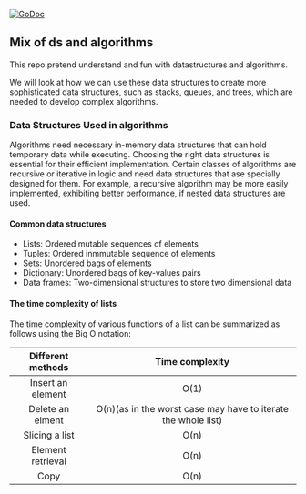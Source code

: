 [![GoDoc](https://godoc.org/github.com/emirpasic/gods?status.svg)](https://godoc.org/github.com/emirpasic/gods)

## Mix of ds and algorithms 
This repo pretend understand and fun with datastructures and algorithms.

We will look at how we can use these data structures to create more sophisticated data structures, such as stacks, queues,
and trees, which are needed to develop complex algorithms.

### Data Structures Used in algorithms
Algorithms need necessary in-memory data structures that can hold temporary data while executing. Choosing the right data
structures is essential for their efficient implementation. Certain classes of algorithms are recursive or iterative in logic and need data structures that ase specially designed for them.
For example, a recursive algorithm may be more easily implemented, exhibiting better performance, if nested data structures are used. 

#### Common data structures
  * Lists: Ordered mutable sequences of elements 
  * Tuples: Ordered inmmutable sequence of elements 
  * Sets: Unordered bags of elements 
  * Dictionary: Unordered bags of key-values pairs 
  * Data frames: Two-dimensional structures to store two dimensional data 

#### The time complexity of lists 
The time complexity of various functions of a list can be summarized as follows using the 
Big O notation:

| Different methods                 | Time complexity  |
| :-------------------------------: | :--------------: | 
| Insert an element                 | O(1)             | 
| Delete an elment                  | O(n)(as in the worst case may have to iterate the whole list)  | 
| Slicing a list                    | O(n)  | 
| Element retrieval                | O(n)  | 
| Copy                               | O(n)  | 
